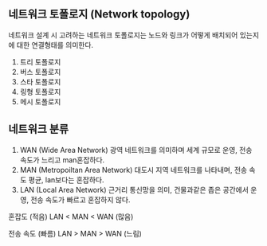 ## 네트워크 토폴로지 (Network topology) 

네트워크 설계 시 고려하는 네트워크 토폴로지는 노드와 링크가 어떻게 배치되어 있는지에 대한 연결형태를 의미한다.

1. 트리 토폴로지
2. 버스 토폴로지
3. 스타 토폴로지
4. 링형 토폴로지
5. 메시 토폴로지


## 네트워크 분류

1. WAN (Wide Area Network)
    광역 네트워크를 의미하며 세계 규모로 운영, 전송 속도가 느리고 man혼잡하다.
2. MAN (Metropoiltan Area Network)
    대도시 지역 네트워크를 나타내며, 전송 속도 평균, lan보다는 혼잡하다.
3. LAN (Local Area Network)
    근거리 통신망을 의미, 건물과같은 좁은 공간에서 운영, 전송 속도가 빠르고 혼잡하지 않다.


혼잡도 (적음) LAN < MAN < WAN (많음)

전송 속도 (빠름) LAN > MAN > WAN (느림)